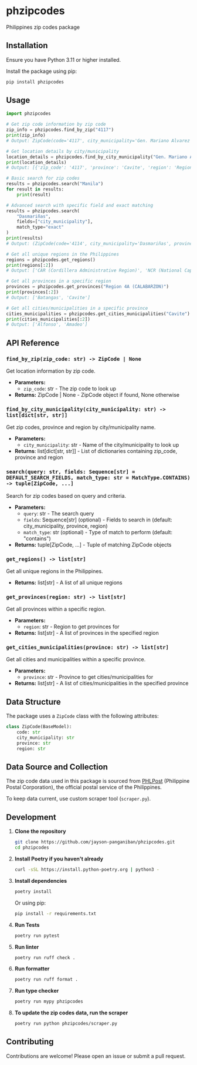 # phzipcodes

Philippines zip codes package

## Installation

Ensure you have Python 3.11 or higher installed.

Install the package using pip:

```bash
pip install phzipcodes
```

## Usage

```python
import phzipcodes

# Get zip code information by zip code
zip_info = phzipcodes.find_by_zip("4117")
print(zip_info)
# Output: ZipCode(code='4117', city_municipality='Gen. Mariano Alvarez', province='Cavite', region='Region 4A (CALABARZON)')

# Get location details by city/municipality
location_details = phzipcodes.find_by_city_municipality("Gen. Mariano Alvarez")
print(location_details)
# Output: [{'zip_code': '4117', 'province': 'Cavite', 'region': 'Region 4A (CALABARZON)'}]

# Basic search for zip codes
results = phzipcodes.search("Manila")
for result in results:
    print(result)

# Advanced search with specific field and exact matching
results = phzipcodes.search(
    "Dasmariñas", 
    fields=["city_municipality"], 
    match_type="exact"
)
print(results)
# Output: (ZipCode(code='4114', city_municipality='Dasmariñas', province='Cavite', region='Region 4A (CALABARZON)'),)

# Get all unique regions in the Philippines
regions = phzipcodes.get_regions()
print(regions[:2])
# Output: ['CAR (Cordillera Administrative Region)', 'NCR (National Capital Region)']

# Get all provinces in a specific region
provinces = phzipcodes.get_provinces("Region 4A (CALABARZON)")
print(provinces[:2])
# Output: ['Batangas', 'Cavite']

# Get all cities/municipalities in a specific province
cities_municipalities = phzipcodes.get_cities_municipalities("Cavite")
print(cities_municipalities[:2])
# Output: ['Alfonso', 'Amadeo']
```

## API Reference

### `find_by_zip(zip_code: str) -> ZipCode | None`

Get location information by zip code.

- **Parameters:**
  - `zip_code`: str - The zip code to look up
- **Returns:** ZipCode | None - ZipCode object if found, None otherwise

### `find_by_city_municipality(city_municipality: str) -> list[dict[str, str]]`

Get zip codes, province and region by city/municipality name.

- **Parameters:**
  - `city_municipality`: str - Name of the city/municipality to look up
- **Returns**: list[dict[str, str]] - List of dictionaries containing zip_code, province and region

### `search(query: str, fields: Sequence[str] = DEFAULT_SEARCH_FIELDS, match_type: str = MatchType.CONTAINS) -> tuple[ZipCode, ...]`

Search for zip codes based on query and criteria.

- **Parameters:**
  - `query`: str - The search query
  - `fields`: Sequence[str] (optional) - Fields to search in (default: city_municipality, province, region)
  - `match_type`: str (optional) - Type of match to perform (default: "contains")
- **Returns:** tuple[ZipCode, ...] - Tuple of matching ZipCode objects

### `get_regions() -> list[str]`

Get all unique regions in the Philippines.

- **Returns:** list[str] - A list of all unique regions

### `get_provinces(region: str) -> list[str]`

Get all provinces within a specific region.

- **Parameters:**
  - `region`: str - Region to get provinces for
- **Returns:** list[str] - A list of provinces in the specified region

### `get_cities_municipalities(province: str) -> list[str]`

Get all cities and municipalities within a specific province.

- **Parameters:**
  - `province`: str - Province to get cities/municipalities for
- **Returns:** list[str] - A list of cities/municipalities in the specified province


## Data Structure

The package uses a `ZipCode` class with the following attributes:

```python
class ZipCode(BaseModel):
    code: str
    city_municipality: str
    province: str
    region: str
```

## Data Source and Collection

The zip code data used in this package is sourced from [PHLPost](https://phlpost.gov.ph/) (Philippine Postal Corporation), the official postal service of the Philippines.

To keep data current, use custom scraper tool (`scraper.py`).

## Development

1. **Clone the repository**

   ```bash
   git clone https://github.com/jayson-panganiban/phzipcodes.git
   cd phzipcodes
   ```

2. **Install Poetry if you haven't already**

   ```bash
   curl -sSL https://install.python-poetry.org | python3 -
   ```

3. **Install dependencies**

   ```bash
   poetry install
   ```

   Or using pip:

   ```bash
   pip install -r requirements.txt
   ```

4. **Run Tests**

   ```bash
   poetry run pytest
   ```

5. **Run linter**

   ```bash
   poetry run ruff check .
   ```

6. **Run formatter**

   ```bash
   poetry run ruff format .
   ```

7. **Run type checker**

   ```bash
   poetry run mypy phzipcodes
   ```

8. **To update the zip codes data, run the scraper**

   ```bash
   poetry run python phzipcodes/scraper.py
   ```

## Contributing

Contributions are welcome! Please open an issue or submit a pull request.
